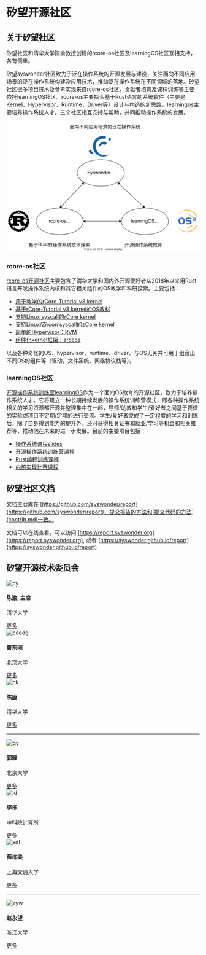 # 矽望开源社区

## 关于矽望社区

矽望社区和清华大学陈渝教授创建的rcore-os社区及learningOS社区互相支持，各有侧重。

矽望syswonder社区致力于泛在操作系统的开源发展与建设，关注面向不同应用场景的泛在操作系统构建及应用技术，推动泛在操作系统在不同领域的落地。矽望社区很多项目技术及参考实现来自rcore-os社区，贡献者培育及课程训练等主要依托learningOS社区。rcore-os主要探索基于Rust语言的系统软件（主要是Kernel、Hypervisor、Runtime、Driver等）设计与构造的新思路，learningos主要培养操作系统人才。三个社区相互支持与帮助，共同推动操作系统的发展。



![](_media/communities.svg)

### rcore-os社区

[rcore-os开源社区](https://github.com/rcore-os/)主要包含了清华大学和国内外开源爱好者从2018年以来用Rust语言开发操作系统内核和其它相关组件的OS教学和科研探索。主要包括：

 - [用于教学的rCore-Tutorial v3 kernel](https://github.com/rcore-os/rCore-Tutorial-v3)
 - [基于rCore-Tutorial v3 kernel的OS教材](https://github.com/rcore-os/rCore-Tutorial-Book-v3/)
 - [支持Linux syscall的rCore kernel](https://github.com/rcore-os/rCore)
 - [支持Linux/Zircon syscall的zCore kernel](https://github.com/rcore-os/zCore)
 - [简单的Hypervisor：RVM](https://github.com/rcore-os/RVM)
 - [组件化kernel框架：arceos](https://github.com/rcore-os/arceos)

以及各种奇怪的OS、hypervisor、runtime、driver、与OS无关并可用于组合出不同OS的组件等（驱动，文件系统、网络协议栈等）。

### learningOS社区

[开源操作系统训练营learningOS](https://github.com/learningOS)作为一个面向OS教育的开源社区，致力于培养操作系统人才。它将建立一种长期持续发展的操作系统训练营模式，即各种操作系统相关的学习资源都开源并整理集中在一起，导师/助教和学生/爱好者之间基于要做的实验或项目不定期/定期的进行交流。学生/爱好者完成了一定程度的学习和训练后，除了自身得到能力的提升外，还可获得相关证书和就业/学习等机会和相关推荐等，推动他在未来的进一步发展。目前的主要项目包括：

- [操作系统课程slides](https://github.com/LearningOS/os-lectures)
- [开源操作系统训练营课程](https://github.com/LearningOS/rust-based-os-comp2023)
- [Rust编程训练课程](https://github.com/LearningOS/rustlings)
- [内核实现比赛课程](https://github.com/LearningOS/oscomp-kernel-training)

## 矽望社区文档

文档主仓库在 [https://github.com/syswonder/report](https://github.com/syswonder/report)，提交报告的方法和[提交代码的方法](contrib.md)一致。

文档可以在线查看，可以访问 [https://report.syswonder.org](https://report.syswonder.org), 或者 [https://syswonder.github.io/report](https://syswonder.github.io/report)



## 矽望开源技术委员会

<div class="card-row">
  <div class="card-column">
    <div class="card">
      <img class="card-img" src="https://www.cs.tsinghua.edu.cn/__local/3/EA/2B/A0177095645B03C810A03FD0EA8_F10993A0_1075E.jpg" alt="cy" style="height:200px">
      <div class="container">
        <h4>陈渝, 主席</h4>
        <p>清华大学</p>
        <a href="https://www.cs.tsinghua.edu.cn/info/1112/3500.htm" class="btn btn-primary stretched-link">更多</a>
      </div>
    </div>
  </div>

  <div class="card-column">
    <div class="card">
      <img class="card-img" src="https://caodg.github.io/caodg/img/caodg.png" alt="caodg" style="height:200px;">
      <div class="container">
        <h4>曹东刚</h4>
        <p>北京大学</p>
        <a href="https://cs.pku.edu.cn/info/1210/2915.htm" class="btn btn-primary stretched-link">更多</a>
      </div>
    </div>
  </div>

  <div class="card-column">
    <div class="card">
      <img class="card-img" src="https://www.cs.tsinghua.edu.cn/__local/2/49/01/382767512A6D170C914F061BA08_814D0E83_1666C.jpg" alt="ck" style="height:200px">
      <div class="container">
        <h4>陈康</h4>
        <p>清华大学</p>
        <a href="http://madsys.cs.tsinghua.edu.cn/~kangchen/" class="btn btn-primary stretched-link">更多</a>
      </div>
    </div>
  </div>
</div>

---

<div class="card-row">
  <div class="card-column">
    <div class="card">
      <img class="card-img" src="https://cs.pku.edu.cn/__local/5/2D/6D/9E0EE1D872F8EF7F776D3E0D564_1E54E99E_5355.jpg" alt="gy" style="height:200px">
      <div class="container">
        <h4>郭耀</h4>
        <p>北京大学</p>
        <a href="https://cs.pku.edu.cn/info/1061/1259.htm" class="btn btn-primary stretched-link">更多</a>
      </div>
    </div>
  </div>

  <div class="card-column">
    <div class="card">
      <img class="card-img" src="https://ict.cas.cn/sourcedb_2018_ict_cas/cn/jssrck/201212/P020221108527707635438.jpg" alt="ld" style="height:200px">
      <div class="container">
        <h4>李栋</h4>
        <p>中科院计算所</p>
        <a href="http://www.ict.cas.cn/sourcedb_2018_ict_cas/cn/jssrck/201212/t20121207_3701870.html" class="btn btn-primary stretched-link">更多</a>
      </div>
    </div>
  </div>


  <div class="card-column">
    <div class="card">
      <img class="card-img" src="https://www.cs.sjtu.edu.cn/Management/Upload/[User]25a9bebb76cf4a3e985a9c1f94f28202/202381134929198jVkQB.jpeg" alt="xdl" style="height:200px">
      <div class="container">
        <h4>薛栋梁</h4>
        <p>上海交通大学</p>
        <a href="https://www.cs.sjtu.edu.cn/PeopleDetail.aspx?id=435" class="btn btn-primary stretched-link">更多</a>
      </div>
    </div>
  </div>
</div>

---

<div class="card-row">
  <div class="card-column">
    <div class="card">
      <img class="card-img" src="https://person.zju.edu.cn/person//attachments/2020-09/0914070934-234338679.jpg" alt="zyw" style="height:200px">
      <div class="container">
        <h4>赵永望</h4>
        <p>浙江大学</p>
        <a href="https://person.zju.edu.cn/zhaoyw/" class="btn btn-primary stretched-link">更多</a>
      </div>
    </div>
  </div>

</div>



